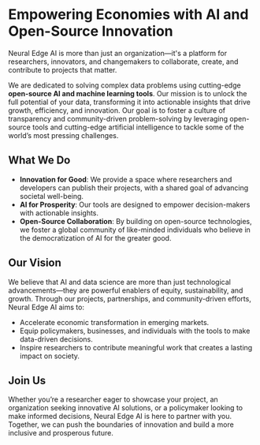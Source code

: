 # Empowering Economies with AI and Open-Source Innovation

Neural Edge AI is more than just an organization—it's a platform for researchers, innovators, and changemakers to collaborate, create, and contribute to projects that matter.

We are dedicated to solving complex data problems using cutting-edge **open-source AI and machine learning tools**. Our mission is to unlock the full potential of your data, transforming it into actionable insights that drive growth, efficiency, and innovation. Our goal is to foster a culture of transparency and community-driven problem-solving by leveraging open-source tools and cutting-edge artificial intelligence to tackle some of the world’s most pressing challenges.

## What We Do

- **Innovation for Good**: We provide a space where researchers and developers can publish their projects, with a shared goal of advancing societal well-being.
- **AI for Prosperity**: Our tools are designed to empower decision-makers with actionable insights.
- **Open-Source Collaboration**: By building on open-source technologies, we foster a global community of like-minded individuals who believe in the democratization of AI for the greater good.

## Our Vision

We believe that AI and data science are more than just technological advancements—they are powerful enablers of equity, sustainability, and growth. Through our projects, partnerships, and community-driven efforts, Neural Edge AI aims to:

- Accelerate economic transformation in emerging markets.
- Equip policymakers, businesses, and individuals with the tools to make data-driven decisions.
- Inspire researchers to contribute meaningful work that creates a lasting impact on society.

## Join Us

Whether you’re a researcher eager to showcase your project, an organization seeking innovative AI solutions, or a policymaker looking to make informed decisions, Neural Edge AI is here to partner with you. Together, we can push the boundaries of innovation and build a more inclusive and prosperous future.
